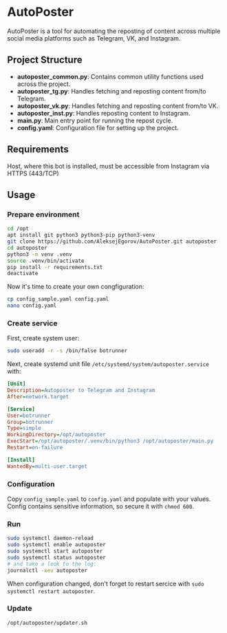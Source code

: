 # AutoPoster

AutoPoster is a tool for automating the reposting of content across multiple social media platforms such as Telegram, VK, and Instagram.

## Project Structure

- **autoposter_common.py**: Contains common utility functions used across the project.
- **autoposter_tg.py**: Handles fetching and reposting content from/to Telegram.
- **autoposter_vk.py**: Handles fetching and reposting content from/to VK.
- **autoposter_inst.py**: Handles reposting content to Instagram.
- **main.py**: Main entry point for running the repost cycle.
- **config.yaml**: Configuration file for setting up the project.

## Requirements

Host, where this bot is installed, must be accessible from Instagram via HTTPS (443/TCP)

## Usage

### Prepare environment

```bash
cd /opt
apt install git python3 python3-pip python3-venv
git clone https://github.com/AleksejEgorov/AutoPoster.git autoposter
cd autoposter
python3 -m venv .venv
source .venv/bin/activate
pip install -r requirements.txt
deactivate
```

Now it's time to create your own congfiguration:

```bash
cp config_sample.yaml config.yaml
nano config.yaml
```

### Create service

First, create system user:

```bash
sudo useradd -r -s /bin/false botrunner
```

Next, create systemd unit file `/etc/systemd/system/autoposter.service` with:

```ini
[Unit]
Description=Autoposter to Telegram and Instagram
After=network.target

[Service]
User=botrunner
Group=botrunner
Type=simple
WorkingDirectory=/opt/autoposter
ExecStart=/opt/autoposter/.venv/bin/python3 /opt/autoposter/main.py
Restart=on-failure

[Install]
WantedBy=multi-user.target
```

### Configuration

Copy `config_sample.yaml` to `config.yaml` and populate with your values. Config contains sensitive information, so secure it with `chmod 600`.

### Run

```bash
sudo systemctl daemon-reload
sudo systemctl enable autoposter
sudo systemctl start autoposter
sudo systemctl status autoposter
# and take a look to the log:
journalctl -xeu autoposter
```

When configuration changed, don't forget to restart sercice with `sudo systemctl restart autoposter`.

### Update

```bash
/opt/autoposter/updater.sh
```
